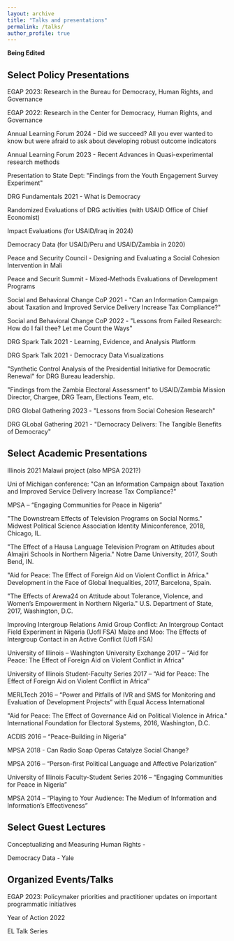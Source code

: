 ```yaml
---
layout: archive
title: "Talks and presentations"
permalink: /talks/
author_profile: true
---
```


**Being Edited**

## Select Policy Presentations

EGAP 2023: Research in the Bureau for Democracy, Human Rights, and Governance

EGAP 2022: Research in the Center for Democracy, Human Rights, and Governance

Annual Learning Forum 2024 - Did we succeed? All you ever wanted to know but were afraid to ask about developing robust outcome indicators

Annual Learning Forum 2023 - Recent Advances in Quasi-experimental research methods

Presentation to State Dept: "Findings from the Youth Engagement Survey Experiment"

DRG Fundamentals 2021 - What is Democracy

Randomized Evaluations of DRG activities (with USAID Office of Chief Economist)

Impact Evaluations (for USAID/Iraq in 2024)

Democracy Data (for USAID/Peru and USAID/Zambia in 2020)

Peace and Security Council - Designing and Evaluating a Social Cohesion Intervention in Mali

Peace and Securit Summit - Mixed-Methods Evaluations of Development Programs

Social and Behavioral Change CoP 2021 - "Can an Information Campaign about Taxation and Improved Service Delivery Increase Tax
Compliance?"

Social and Behavioral Change CoP 2022 - "Lessons from Failed Research: How do I fail thee? Let me Count the Ways"

DRG Spark Talk 2021 - Learning, Evidence, and Analysis Platform

DRG Spark Talk 2021 - Democracy Data Visualizations

"Synthetic Control Analysis of the Presidential Initiative for Democratic Renewal" for DRG Bureau leadership.

"Findings from the Zambia Electoral Assessment" to USAID/Zambia Mission Director, Chargee, DRG Team, Elections Team, etc.

DRG Global Gathering 2023 - "Lessons from Social Cohesion Research"

DRG GLobal Gathering 2021 - "Democracy Delivers: The Tangible Benefits of Democracy"



## Select Academic Presentations

Illinois 2021 Malawi project (also MPSA 2021?)

Uni of Michigan conference: "Can an Information Campaign about Taxation and Improved Service Delivery Increase Tax Compliance?"

MPSA – “Engaging Communities for Peace in Nigeria”

"The Downstream Effects of Television Programs on Social Norms." Midwest
Political Science Association Identity Miniconference, 2018, Chicago, IL.

"The Effect of a Hausa Language Television Program on Attitudes about
Almajiri Schools in Northern Nigeria." Notre Dame University, 2017, South
Bend, IN.

"Aid for Peace: The Effect of Foreign Aid on Violent Conflict in Africa."
Development in the Face of Global Inequalities, 2017, Barcelona, Spain.

"The Effects of Arewa24 on Attitude about Tolerance, Violence, and Women’s
Empowerment in Northern Nigeria." U.S. Department of State, 2017, Washington,
D.C.

Improving Intergroup Relations Amid Group Conflict: An Intergroup Contact Field Experiment in Nigeria (UofI FSA)
Maize and Moo: The Effects of Intergroup Contact in an Active Conflict (UofI FSA)

University of Illinois – Washington University Exchange 2017 – “Aid for Peace: The Effect of Foreign Aid on Violent Conflict in Africa”

University of Illinois Student-Faculty Series 2017 – “Aid for Peace: The Effect of Foreign Aid on Violent Conflict
in Africa”

MERLTech 2016 – “Power and Pitfalls of IVR and SMS for Monitoring and Evaluation of Development Projects”
with Equal Access International

"Aid for Peace: The Effect of Governance Aid on Political Violence in
Africa." International Foundation for Electoral Systems, 2016, Washington,
D.C.

ACDIS 2016 – “Peace-Building in Nigeria”

MPSA 2018 - Can Radio Soap Operas Catalyze Social Change?

MPSA 2016 – “Person-first Political Language and Affective Polarization”

University of Illinois Faculty-Student Series 2016 – “Engaging Communities for Peace in Nigeria”

MPSA 2014 – “Playing to Your Audience: The Medium of Information and Information’s Effectiveness”

## Select Guest Lectures

Conceptualizing and Measuring Human Rights - 

Democracy Data - Yale

## Organized Events/Talks

EGAP 2023: Policymaker priorities and practitioner updates on important programmatic initiatives

Year of Action 2022

EL Talk Series

